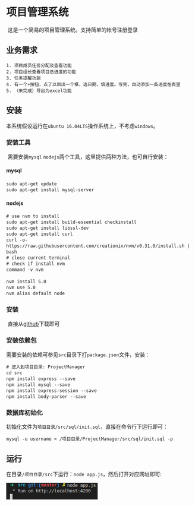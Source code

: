 # 项目管理系统

​	这是一个简易的项目管理系统。支持简单的帐号注册登录

## 业务需求

   	1. 项目成员任务分配及查看功能
   	2. 项目组长查看项目总进度的功能
   	3. 任务提醒功能
   	4. 有一个+按钮，点了以后出一个框，选日期，填进度。写完，自动添加一条进度在表里
   	5. （未完成）导出为excel功能

## 安装

​	本系统假设运行在`ubuntu 16.04LTS`操作系统上，不考虑`windows`。

### 安装工具

​	需要安装`mysql` `nodejs`两个工具，这里提供两种方法，也可自行安装：

#### mysql

```shell
sudo apt-get update
sudo apt-get install mysql-server
```

#### nodejs

```shell
# use nvm to install
sudo apt-get install build-essential checkinstall
sudo apt-get install libssl-dev
sudo apt-get install curl
curl -o- https://raw.githubusercontent.com/creationix/nvm/v0.31.0/install.sh | bash
# close current terminal
# check if install nvm
command -v nvm

nvm install 5.0
nvm use 5.0
nvm alias default node
```

### 安装

​	直接从[github](git@github.com:hugoOrange/bigeye.git)下载即可

### 安装依赖包

​	需要安装的依赖可参见`src`目录下打`package.json`文件，安装：

```shell
# 进入到项目目录: ProjectManager
cd src
npm install express --save
npm install mysql --save
npm install express-session --save
npm install body-parser --save
```

### 数据库初始化

​	初始化文件为`项目目录/src/sql/init.sql`，直接在命令行下运行即可：

```shell
mysql -u username < /项目目录/ProjectManager/src/sql/init.sql -p
```

## 运行

​	在目录`/项目目录/src`下运行：`node app.js`，然后打开对应网址即可:

![](./run.png)